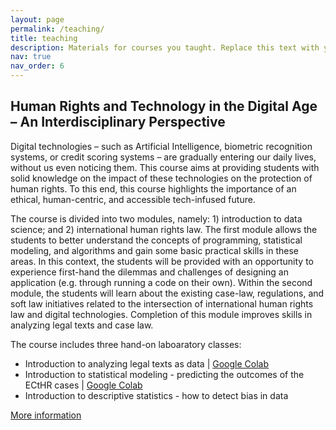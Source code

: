 ```yaml
---
layout: page
permalink: /teaching/
title: teaching
description: Materials for courses you taught. Replace this text with your description.
nav: true
nav_order: 6
---
```


<h2>Human Rights and Technology in the Digital Age – An Interdisciplinary Perspective</h2>
Digital technologies – such as Artificial Intelligence, biometric recognition systems, or credit scoring systems – are gradually entering our daily lives, without us even noticing them. This course aims at providing students with solid knowledge on the impact of these technologies on the protection of human rights. To this end, this course highlights the importance of an ethical, human-centric, and accessible tech-infused future.

The course is divided into two modules, namely: 1) introduction to data science; and 2) international human rights law. The first module allows the students to better understand the concepts of programming, statistical modeling, and algorithms and gain some basic practical skills in these areas. In this context, the students will be provided with an opportunity to experience first-hand the dilemmas and challenges of designing an application (e.g. through running a code on their own). Within the second module, the students will learn about the existing case-law, regulations, and soft law initiatives related to the intersection of international human rights law and digital technologies. Completion of this module improves skills in analyzing legal texts and case law.

The course includes three hand-on laboaratory classes:
<ul>
<li>Introduction to analyzing legal texts as data | <a href="https://colab.research.google.com/drive/1R6D8WYGCtRX_JUKWfaz69GhWHhwyFtil?usp=sharing">Google Colab</a></li>
<li>Introduction to statistical modeling - predicting the outcomes of the ECtHR cases | <a href="https://colab.research.google.com/drive/19HVAq40ay3oBLLsxCEWjJG675UzyX5KV?usp=sharing">Google Colab</a></li>
<li>Introduction to descriptive statistics - how to detect bias in data</li>
</ul>

<a href="https://amupie.amu.edu.pl/1222/details">More information</a>